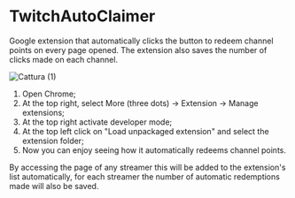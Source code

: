 # TwitchAutoClaimer
Google extension that automatically clicks the button to redeem channel points on every page opened. The extension also saves the number of clicks made on each channel.

![Cattura (1)](https://github.com/LorenzoA98/TwitchAutoClaimer/assets/56697382/a5937509-4aca-4ebb-a2ae-b2a3346bd8d9)

1. Open Chrome;
2. At the top right, select More (three dots) -> Extension -> Manage extensions;
3. At the top right activate developer mode;
4. At the top left click on "Load unpackaged extension" and select the extension folder;
5. Now you can enjoy seeing how it automatically redeems channel points.

By accessing the page of any streamer this will be added to the extension's list automatically, for each streamer the number of automatic redemptions made will also be saved.

